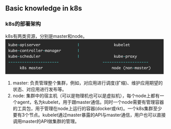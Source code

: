 ## Basic knowledge in k8s

### k8s的部署架构
k8s有两类资源，分别是master和node。
![Image](img/00/1.png)

1. master: 负责管理整个集群，例如，对应用进行调度(扩缩)、维护应用期望的状态、对应用进行发布等。
2. node: 集群中的宿主机（可以是物理机也可以是虚拟机），每个node上都有一个agent，名为kubelet，用于跟master通信。同时一个node需要有管理容器的工具包，用于管理在node上运行的容器(docker或rkt)。一个k8s集群至少要有3个节点。kubelet通过master暴露的API与master通信，用户也可以直接调用master的API做集群的管理。

